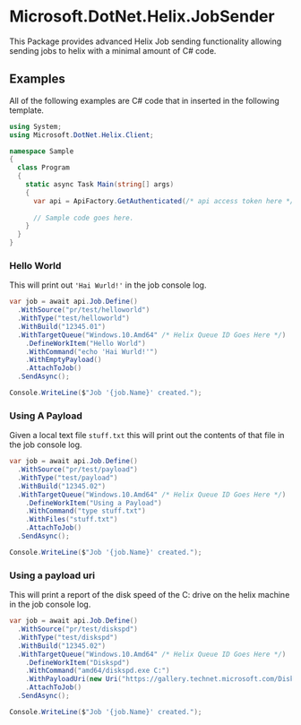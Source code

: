 # Microsoft.DotNet.Helix.JobSender
This Package provides advanced Helix Job sending functionality allowing sending jobs to helix with a minimal amount of C# code.

## Examples
All of the following examples are C# code that in inserted in the following template.
```csharp
using System;
using Microsoft.DotNet.Helix.Client;

namespace Sample
{
  class Program
  {
    static async Task Main(string[] args)
    {
      var api = ApiFactory.GetAuthenticated(/* api access token here */);
      
      // Sample code goes here.
    }
  }
}

```

### Hello World
This will print out `'Hai Wurld!'` in the job console log.

```csharp
var job = await api.Job.Define()
  .WithSource("pr/test/helloworld")
  .WithType("test/helloworld")
  .WithBuild("12345.01")
  .WithTargetQueue("Windows.10.Amd64" /* Helix Queue ID Goes Here */)
    .DefineWorkItem("Hello World")
    .WithCommand("echo 'Hai Wurld!'")
    .WithEmptyPayload()
    .AttachToJob()
  .SendAsync();

Console.WriteLine($"Job '{job.Name}' created.");
```

### Using A Payload
Given a local text file `stuff.txt` this will print out the contents of that file in the job console log.

```csharp
var job = await api.Job.Define()
  .WithSource("pr/test/payload")
  .WithType("test/payload")
  .WithBuild("12345.02")
  .WithTargetQueue("Windows.10.Amd64" /* Helix Queue ID Goes Here */)
    .DefineWorkItem("Using a Payload")
    .WithCommand("type stuff.txt")
    .WithFiles("stuff.txt")
    .AttachToJob()
  .SendAsync();

Console.WriteLine($"Job '{job.Name}' created.");
```

### Using a payload uri
This will print a report of the disk speed of the C: drive on the helix machine in the job console log.

```csharp
var job = await api.Job.Define()
  .WithSource("pr/test/diskspd")
  .WithType("test/diskspd")
  .WithBuild("12345.02")
  .WithTargetQueue("Windows.10.Amd64" /* Helix Queue ID Goes Here */)
    .DefineWorkItem("Diskspd")
    .WithCommand("amd64/diskspd.exe C:")
    .WithPayloadUri(new Uri("https://gallery.technet.microsoft.com/DiskSpd-A-Robust-Storage-6ef84e62/file/199535/1/DiskSpd-2.0.20a.zip"))
    .AttachToJob()
  .SendAsync();

Console.WriteLine($"Job '{job.Name}' created.");
```

